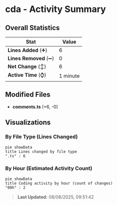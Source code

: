 # cda - Activity Summary 

## Overall Statistics

| Stat                   | Value                                                             |
| ---------------------- | ----------------------------------------------------------------- |
| **Lines Added** (➕)   | 6                                          |
| **Lines Removed** (➖) | 0                                        |
| **Net Change** (↕)    | 6                |
| **Active Time** (⌚)   | 1 minute |


## Modified Files
- **comments.ts** (+6, -0)

## Visualizations

### By File Type (Lines Changed)

```mermaid
pie showData
title Lines changed by file type
".ts" : 6
```

### By Hour (Estimated Activity Count)

```mermaid
pie showData
title Coding activity by hour (count of changes)
"09h" : 2
```


> **Last Updated:** 08/08/2025, 09:51:42